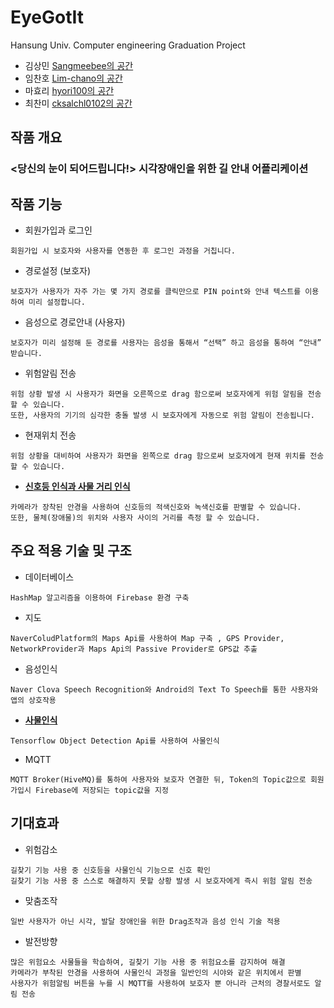 # EyeGotIt
Hansung Univ. Computer engineering Graduation Project
- 김상민 [Sangmeebee의 공간](https://github.com/Sangmeebee)
- 임찬호 [Lim-chano의 공간](https://github.com/Lim-chano)
- 마효리 [hyori100의 공간](https://github.com/hyori100)
- 최찬미 [cksalchl0102의 공간](https://github.com/cksalchl0102)
## 작품 개요
### <당신의 눈이 되어드립니다!> 시각장애인을 위한 길 안내 어플리케이션

## 작품 기능
* 회원가입과 로그인
```
회원가입 시 보호자와 사용자를 연동한 후 로그인 과정을 거칩니다. 
```
* 경로설정 (보호자)
```
보호자가 사용자가 자주 가는 몇 가지 경로를 클릭만으로 PIN point와 안내 텍스트를 이용하여 미리 설정합니다. 
```
* 음성으로 경로안내 (사용자) 
```
보호자가 미리 설정해 둔 경로를 사용자는 음성을 통해서 “선택” 하고 음성을 통하여 “안내” 받습니다. 
```
* 위험알림 전송
```
위험 상황 발생 시 사용자가 화면을 오른쪽으로 drag 함으로써 보호자에게 위험 알림을 전송 할 수 있습니다. 
또한, 사용자의 기기의 심각한 충돌 발생 시 보호자에게 자동으로 위험 알림이 전송됩니다. 
```
* 현재위치 전송
```
위험 상황을 대비하여 사용자가 화면을 왼쪽으로 drag 함으로써 보호자에게 현재 위치를 전송 할 수 있습니다. 
```
* [**신호등 인식과 사물 거리 인식**](https://github.com/Sangmeebee/Tensorflow-ObjectDetectionApi)
```
카메라가 장착된 안경을 사용하여 신호등의 적색신호와 녹색신호를 판별할 수 있습니다. 
또한, 물체(장애물)의 위치와 사용자 사이의 거리를 측정 할 수 있습니다. 
```

## 주요 적용 기술 및 구조

* 데이터베이스
```
HashMap 알고리즘을 이용하여 Firebase 환경 구축
```
* 지도
```
NaverColudPlatform의 Maps Api를 사용하여 Map 구축 , GPS Provider, NetworkProvider과 Maps Api의 Passive Provider로 GPS값 추출
```
* 음성인식
```
Naver Clova Speech Recognition와 Android의 Text To Speech를 통한 사용자와 앱의 상호작용
```
* [**사물인식**](https://github.com/Sangmeebee/Tensorflow-ObjectDetectionApi)
```
Tensorflow Object Detection Api를 사용하여 사물인식
```
* MQTT
```
MQTT Broker(HiveMQ)를 통하여 사용자와 보호자 연결한 뒤, Token의 Topic값으로 회원가입시 Firebase에 저장되는 topic값을 지정 
```



## 기대효과

* 위험감소
```
길찾기 기능 사용 중 신호등을 사물인식 기능으로 신호 확인 
길찾기 기능 사용 중 스스로 해결하지 못할 상황 발생 시 보호자에게 즉시 위험 알림 전송
```
* 맞춤조작
```
일반 사용자가 아닌 시각, 발달 장애인을 위한 Drag조작과 음성 인식 기술 적용
```
* 발전방향
```
많은 위험요소 사물들을 학습하여, 길찾기 기능 사용 중 위험요소를 감지하여 해결
카메라가 부착된 안경을 사용하여 사물인식 과정을 일반인의 시야와 같은 위치에서 판별
사용자가 위험알림 버튼을 누를 시 MQTT를 사용하여 보호자 뿐 아니라 근처의 경찰서로도 알림 전송
```
